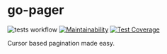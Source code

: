 # go-pager

![tests workflow](https://github.com/oatovar/go-pager/actions/workflows/tests.yml/badge.svg)
[![Maintainability](https://api.codeclimate.com/v1/badges/e31fd7a44a74a6dbdac1/maintainability)](https://codeclimate.com/github/oatovar/go-pager/maintainability)
[![Test Coverage](https://api.codeclimate.com/v1/badges/e31fd7a44a74a6dbdac1/test_coverage)](https://codeclimate.com/github/oatovar/go-pager/test_coverage)

Cursor based pagination made easy.
